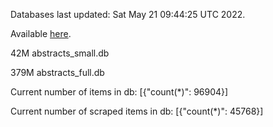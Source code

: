 Databases last updated: Sat May 21 09:44:25 UTC 2022. 

Available [here](https://github.com/cbeauhilton/ash-db/releases).


42M	abstracts_small.db

379M	abstracts_full.db

Current number of items in db:
[{"count(*)": 96904}]

Current number of scraped items in db:
[{"count(*)": 45768}]
